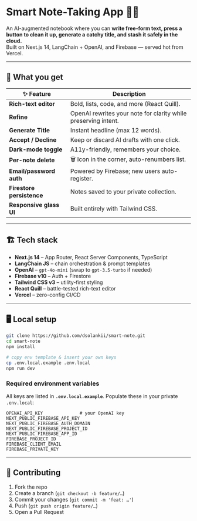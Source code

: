 
# Smart Note-Taking App 📝✨  

An AI-augmented notebook where you can **write free-form text, press a button to clean it up, generate a catchy title, and stash it safely in the cloud.**  
Built on Next.js 14, LangChain + OpenAI, and Firebase — served hot from Vercel.

---

## 🎁 What you get

| ✨ Feature | Description |
|-----------|-------------|
| **Rich-text editor** | Bold, lists, code, and more (React Quill). |
| **Refine** | OpenAI rewrites your note for clarity while preserving intent. |
| **Generate Title** | Instant headline (max 12 words). |
| **Accept / Decline** | Keep or discard AI drafts with one click. |
| **Dark-mode toggle** | A11y-friendly, remembers your choice. |
| **Per-note delete** | 🗑️ Icon in the corner, auto-renumbers list. |
| **Email/password auth** | Powered by Firebase; new users auto-register. |
| **Firestore persistence** | Notes saved to your private collection. |
| **Responsive glass UI** | Built entirely with Tailwind CSS. |


---

## 🏗️ Tech stack

- **Next.js 14** – App Router, React Server Components, TypeScript  
- **LangChain JS** – chain orchestration & prompt templates  
- **OpenAI** – `gpt-4o-mini` (swap to `gpt-3.5-turbo` if needed)  
- **Firebase v10** – Auth + Firestore  
- **Tailwind CSS v3** – utility-first styling  
- **React Quill** – battle-tested rich-text editor  
- **Vercel** – zero-config CI/CD  

---

## 🖥️ Local setup

```bash
git clone https://github.com/dsolankii/smart-note.git
cd smart-note
npm install

# copy env template & insert your own keys
cp .env.local.example .env.local
npm run dev
````

### Required environment variables

All keys are listed in **`.env.local.example`**. Populate these in your private `.env.local`:

```
OPENAI_API_KEY              # your OpenAI key
NEXT_PUBLIC_FIREBASE_API_KEY
NEXT_PUBLIC_FIREBASE_AUTH_DOMAIN
NEXT_PUBLIC_FIREBASE_PROJECT_ID
NEXT_PUBLIC_FIREBASE_APP_ID
FIREBASE_PROJECT_ID
FIREBASE_CLIENT_EMAIL
FIREBASE_PRIVATE_KEY
```


---

## 🙌 Contributing

1. Fork the repo
2. Create a branch (`git checkout -b feature/…`)
3. Commit your changes (`git commit -m 'feat: …'`)
4. Push (`git push origin feature/…`)
5. Open a Pull Request

```

